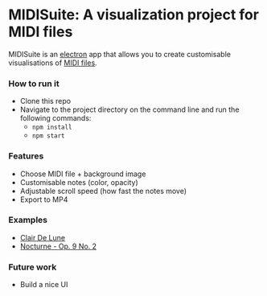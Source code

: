 # MIDISuite: A visualization project for MIDI files
MIDISuite is an [electron](https://electronjs.org/) app that allows you to create customisable visualisations of [MIDI files](https://www.lifewire.com/midi-file-2621979).

### How to run it
- Clone this repo
- Navigate to the project directory on the command line and run the following commands:
  - `npm install`
  - `npm start`

### Features
- Choose MIDI file + background image
- Customisable notes (color, opacity)
- Adjustable scroll speed (how fast the notes move)
- Export to MP4

### Examples
- [Clair De Lune](https://www.youtube.com/watch?v=e0igUG8pPvQ)
- [Nocturne - Op. 9 No. 2](https://www.youtube.com/watch?v=RHlyHq5ohvM)

### Future work
- Build a nice UI
